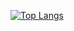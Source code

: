 [![Top Langs](https://github-readme-stats.vercel.app/api/top-langs/?username=Delitel)](https://github.com/anuraghazra/github-readme-stats)
